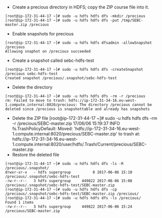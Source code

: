 - Create a precious directory in HDFS; copy the ZIP course file into it.
```
[root@ip-172-31-44-17 ~]# sudo -u hdfs hdfs dfs -mkdir /precious
[root@ip-172-31-44-17 ~]# sudo -u hdfs hdfs dfs -put /tmp/SEBC-master.zip /precious
```
- Enable snapshots for precious
```
[root@ip-172-31-44-17 ~]# sudo -u hdfs hdfs dfsadmin -allowSnapshot /precious
Allowing snaphot on /precious succeeded
```
- Create a snapshot called sebc-hdfs-test
```
[root@ip-172-31-44-17 ~]# sudo -u hdfs hdfs dfs -createSnapshot /precious sebc-hdfs-test
Created snapshot /precious/.snapshot/sebc-hdfs-test
```
- Delete the directory
```
[root@ip-172-31-44-17 ~]# sudo -u hdfs hdfs dfs -rm -r /precious
rm: Failed to move to trash: hdfs://ip-172-31-34-16.eu-west-1.compute.internal:8020/precious: The directory /precious cannot be deleted since /precious is snapshottable and already has snapshots
```
- Delete the ZIP file
[root@ip-172-31-44-17 ~]# sudo -u hdfs hdfs dfs -rm -r /precious/SEBC-master.zip
17/06/06 15:19:37 INFO fs.TrashPolicyDefault: Moved: 'hdfs://ip-172-31-34-16.eu-west-1.compute.internal:8020/precious/SEBC-master.zip' to trash at: hdfs://ip-172-31-34-16.eu-west-1.compute.internal:8020/user/hdfs/.Trash/Current/precious/SEBC-master.zip
- Restore the deleted file
```
[root@ip-172-31-44-17 ~]# sudo -u hdfs hdfs dfs -ls -R /precious/.snapshot/
drwxr-xr-x   - hdfs supergroup          0 2017-06-06 15:10 /precious/.snapshot/sebc-hdfs-test
-rw-r--r--   3 hdfs supergroup     449822 2017-06-06 15:08 /precious/.snapshot/sebc-hdfs-test/SEBC-master.zip
[root@ip-172-31-44-17 ~]# sudo -u hdfs hdfs dfs -cp /precious/.snapshot/sebc-hdfs-test/SEBC-master.zip /precious/
[root@ip-172-31-44-17 ~]# sudo -u hdfs hdfs dfs -ls /precious/
Found 1 items
-rw-r--r--   3 hdfs supergroup     449822 2017-06-06 15:24 /precious/SEBC-master.zip
```